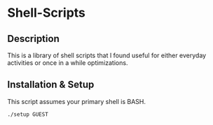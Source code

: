 # Shell-Scripts

## Description
This is a library of shell scripts that I found useful for either everyday activities or once in a while optimizations. 

## Installation & Setup
This script assumes your primary shell is BASH. 

```bash
./setup GUEST
```
